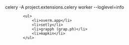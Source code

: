 celery -A project.extensions.celery worker --loglevel=info

            <ul>
                <li>overm.app</li>
                <li>setly</li>
                <li>grapph (grap.ph)</li>
                <li>mapkin</li>
            </ul>